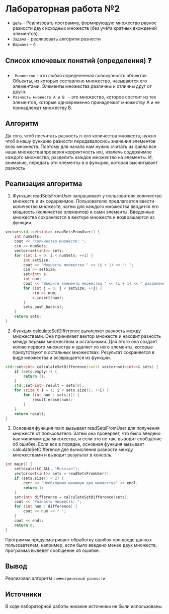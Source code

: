 # Лабораторная работа №2



- `Цель` - Реализовать программу, формирующую множество равное разности двух исходных
  множеств (без учёта кратных вхождений элементов).
- `Задача` - реализовать алгоритм разности
- `Вариант` - 4

## Список ключевых понятий (определения) ❓
- ` Множество`  - это любая определенная совокупность объектов. Объекты, из которых составлено множество, называются его элементами. Элементы множества различны и отличны друг от друга.
- `Разность множеств A и B ` - это множество, которое состоит из тех элементов, которые одновременно принадлежат множеству A и не принадлежат множеству B.
## Алгоритм
Дя того, чтоб посчитать разность n-ого количества множеств, нужно чтоб в нашу функцию разности передавалосись значения элементов всех множеств.
Поэтому для начала нам нужно считать из файла все наши множества(проверяя корректность их), извлечь содержимое каждого множества, разделить каждое множество на элементы. И, внимание, передать эти элементы в в функцию, которая высчитывает разность  
## Реализация алгоритма
1. Функция readSetsFromUser запрашивает у пользователя количество множеств и их содержимое. Пользователю предлагается ввести количество множеств, затем для каждого множества вводится его мощность (количество элементов) и сами элементы. Введенные множества сохраняются в векторе множеств и возвращаются из функции.
``` C++
vector<std::set<int>> readSetsFromUser() {
    int numSets;
    cout << "Количество множеств: ";
    cin >> numSets;
    vector<set<int>> sets;
    for (int i = 0; i < numSets; ++i) {
        int setSize;
        cout << "Мощность множества " << (i + 1) << ": ";
        cin >> setSize;
        set<int> s;
        int num;
        cout << "Введите элементы множества " << (i + 1) << " разделенные пробелами: ";
        for (int j = 0; j < setSize; ++j) {
            cin >> num;
            s.insert(num);
        }
        sets.push_back(s);
    }
    return sets;
}
``` 

2. Функция calculateSetDifference вычисляет разность между множествами. Она принимает вектор множеств и находит разность между первым множеством и остальными. Для этого она создает копию первого множества и удаляет из него элементы, которые присутствуют в остальных множествах. Результат сохраняется в виде множества и возвращается из функции.
``` C++
std::set<int> calculateSetDifference(const vector<set<int>>& sets) {
    if (sets.empty()) {
        return {};
    }
    std::set<int> result = sets[0];
    for (size_t i = 1; i < sets.size(); ++i) {
        for (int num : sets[i]) {
            result.erase(num);
        }
    }
    return result;
}
```

3. Основная функция main вызывает readSetsFromUser для получения множеств от пользователя. Затем она проверяет, что было введено как минимум два множества, и если это не так, выводит сообщение об ошибке. Если все в порядке, основная функция вызывает calculateSetDifference для вычисления разности между множествами и выводит результат в консоль.
``` C++
int main() {
    setlocale(LC_ALL, "Russian");
    vector<set<int>> sets = readSetsFromUser();
    if (sets.size() < 2) {
        cerr << "Необходимо минимум два множества" << endl;
        return 1;
    }
    set<int> difference = calculateSetDifference(sets);
    cout << "Разность множеств: ";
    for (int num : difference) {
        cout << num << " ";
    }
    cout << endl;
    return 0;
}
``` 
Программа предусматривает обработку ошибок при вводе данных пользователем, например, если было введено менее двух множеств, программа выведет сообщение об ошибке.

## Вывод
Реализовал алгоритм `симметрической разности`
## Источники
В ходе лабораторной работы никакие источники не были использованы









